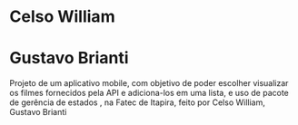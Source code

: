 # Celso William
# Gustavo Brianti 
Projeto de um aplicativo mobile, com objetivo de poder escolher visualizar os filmes fornecidos pela API e adiciona-los em uma lista, e uso de pacote de gerência de estados , na Fatec de Itapira, feito por Celso William, Gustavo Brianti 
